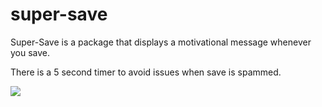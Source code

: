 # super-save

Super-Save is a package that displays a motivational message whenever you save.

There is a 5 second timer to avoid issues when save is spammed.

![](https://media.giphy.com/media/W2hbEBOdopJWWm3SlS/giphy.gif)
